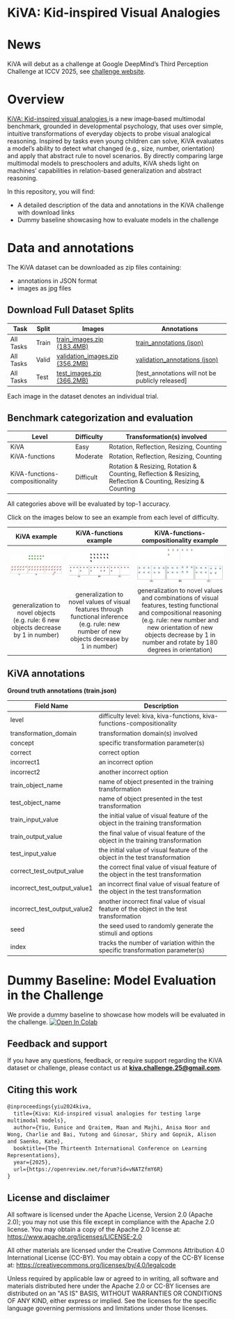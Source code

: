 # KiVA: Kid-inspired Visual Analogies

# News
KiVA will debut as a challenge at Google DeepMind’s Third Perception Challenge at ICCV 2025, see [challenge website](https://kiva-challenge.github.io/).

# Overview
[KiVA: Kid-inspired visual analogies ](https://arxiv.org/abs/2407.17773) is a new image‐based multimodal benchmark, grounded in developmental psychology, that uses over simple, intuitive transformations of everyday objects to probe visual analogical reasoning. Inspired by tasks even young children can solve, KiVA evaluates a model’s ability to detect what changed (e.g., size, number, orientation) and apply that abstract rule to novel scenarios. By directly comparing large multimodal models to preschoolers and adults, KiVA sheds light on machines’ capabilities in relation-based generalization and abstract reasoning. 

In this repository, you will find:
* A detailed description of the data and annotations in the KiVA challenge with download links
* Dummy baseline showcasing how to evaluate models in the challenge 

# Data and annotations
The KiVA dataset can be downloaded as zip files containing:
* annotations in JSON format
* images as jpg files

## Download Full Dataset Splits

| Task                      | Split  | Images | Annotations |
|---------------------------|--------|--------|-------------|
| All Tasks                 | Train  |  [train_images.zip (183.4MB)](https://storage.googleapis.com/kiva-challenge/train.zip)      |  [train_annotations (json)](https://storage.googleapis.com/kiva-key/train.json)   |
| All Tasks                 | Valid  |  [validation_images.zip (356.2MB)](https://storage.googleapis.com/kiva-challenge/validation.zip)      |  [validation_annotations (json)](https://storage.googleapis.com/kiva-key/validation.json)    |
| All Tasks                 | Test  |  [test_images.zip (366.2MB)](https://storage.googleapis.com/kiva-challenge/test.zip)      |  [test_annotations will not be publicly released]   |

Each image in the dataset denotes an individual trial.

## Benchmark categorization and evaluation
| Level                          | Difficulty |Transformation(s) involved                |
|--------------------------------|------------|------------------------------------------|
| KiVA                           |   Easy     |Rotation, Reflection, Resizing, Counting  |
| KiVA-functions                 |   Moderate |Rotation, Reflection, Resizing, Counting  |
| KiVA-functions-compositionality|  Difficult |Rotation & Resizing, Rotation & Counting, Reflection & Resizing, Reflection & Counting, Resizing & Counting  |

All categories above will be evaluated by top-1 accuracy.

Click on the images below to see an example from each level of difficulty.

|KiVA example|KiVA-functions example|KiVA-functions-compositionality example|
|:---:|:---:|:---:|
| <img src="images/k.jpg" alt="KiVA Example" width="200" height="auto" style="border-radius: 8px;"> | <img src="images/kf.jpg" alt="KiVA-functions Example" width="200" height="auto" style="border-radius: 8px;"> | <img src="images/kfc.jpg" alt="KiVA-functions-compositionality Example" width="200" height="auto" style="border-radius: 8px;"> |
|generalization to novel objects (e.g. rule: 6 new objects decrease by 1 in number) | generalization to novel values of visual features through functional inference (e.g. rule: new number of new objects decrease by 1 in number) | generalization to novel values and combinations of visual features, testing functional and compositional reasoning (e.g. rule: new number and new orientation of new objects decrease by 1 in number and rotate by 180 degrees in orientation) |
## KiVA annotations

**Ground truth annotations (train.json)**

| Field Name                   | Description                                                                   |
|------------------------------|-------------------------------------------------------------------------------|
| level                        | difficulty level: kiva, kiva-functions, kiva-functions-compositionality       |
| transformation_domain        | transformation domain(s) involved                                             |
| concept                      | specific transformation parameter(s)                                          |
| correct                      | correct option                                                                |
| incorrect1                   | an incorrect option                                                           |
| incorrect2                   | another incorrect option                                                      |
| train_object_name            | name of object presented in the training transformation                       |
| test_object_name             | name of object presented in the test transformation                           |
| train_input_value            | the initial value of visual feature of the object in the training transformation|
| train_output_value           | the final value of visual feature of the object in the training transformation|
| test_input_value             | the initial value of visual feature of the object in the test transformation  |
| correct_test_output_value    | the correct final value of visual feature of the object in the test transformation|
| incorrect_test_output_value1 | an incorrect final value of visual feature of the object in the test transformation|
| incorrect_test_output_value2 | another incorrect final value of visual feature of the object in the test transformation|
| seed                         | the seed used to randomly generate the stimuli and options                    |
| index                        | tracks the number of variation within the specific transformation parameter(s)|

# Dummy Baseline: Model Evaluation in the Challenge

We provide a dummy baseline to showcase how models will be evaluated in the challenge. [![Open In Colab](https://colab.research.google.com/assets/colab-badge.svg)](https://colab.research.google.com/drive/1DSLTYeoUa72eJBKBjGmQcIdMPRpEIonB?usp=sharing) 

## Feedback and support

If you have any questions, feedback, or require support regarding the KiVA dataset or challenge, please contact us at **kiva.challenge.25@gmail.com**.

## Citing this work

```
@inproceedings{yiu2024kiva,
  title={Kiva: Kid-inspired visual analogies for testing large multimodal models},
  author={Yiu, Eunice and Qraitem, Maan and Majhi, Anisa Noor and Wong, Charlie and Bai, Yutong and Ginosar, Shiry and Gopnik, Alison and Saenko, Kate},
  booktitle={The Thirteenth International Conference on Learning Representations},
  year={2025},
  url={https://openreview.net/forum?id=vNATZfmY6R}
}
```
## License and disclaimer

All software is licensed under the Apache License, Version 2.0 (Apache 2.0);
you may not use this file except in compliance with the Apache 2.0 license.
You may obtain a copy of the Apache 2.0 license at:
https://www.apache.org/licenses/LICENSE-2.0

All other materials are licensed under the Creative Commons Attribution 4.0
International License (CC-BY). You may obtain a copy of the CC-BY license at:
https://creativecommons.org/licenses/by/4.0/legalcode

Unless required by applicable law or agreed to in writing, all software and
materials distributed here under the Apache 2.0 or CC-BY licenses are
distributed on an "AS IS" BASIS, WITHOUT WARRANTIES OR CONDITIONS OF ANY KIND,
either express or implied. See the licenses for the specific language governing
permissions and limitations under those licenses.
